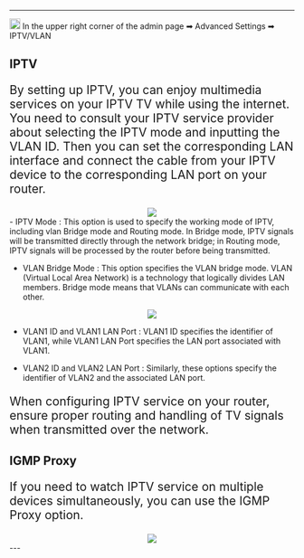 <style>
    .text {
        font-size: 21px; 
    }
</style>
---
<img src="/images/weizhi01.png" width="19" height="19">&nbsp;In the upper right corner of the admin page ➡ Advanced Settings  ➡ IPTV/VLAN
## __IPTV__
<p class="text">
By setting up IPTV, you can enjoy multimedia services on your IPTV TV while using the internet. You need to consult your IPTV service provider about selecting the IPTV mode and inputting the VLAN ID. Then you can set the corresponding LAN interface and connect the cable from your IPTV device to the corresponding LAN port on your router.
</p>
<div style="text-align: center;">
    <img class="boxshadow" src="/images/iptv01.png">
</div>
- IPTV Mode : This option is used to specify the working mode of IPTV, including vlan Bridge mode and Routing mode. In Bridge mode, IPTV signals will be transmitted directly through the network bridge; in Routing mode, IPTV signals will be processed by the router before being transmitted.

- VLAN Bridge Mode : This option specifies the VLAN bridge mode. VLAN (Virtual Local Area Network) is a technology that logically divides LAN members. Bridge mode means that VLANs can communicate with each other.

<div style="text-align: center;">
    <img class="boxshadow" src="/images/iptv03.png">
</div>

- VLAN1 ID and VLAN1 LAN Port : VLAN1 ID specifies the identifier of VLAN1, while VLAN1 LAN Port specifies the LAN port associated with VLAN1.

- VLAN2 ID and VLAN2 LAN Port : Similarly, these options specify the identifier of VLAN2 and the associated LAN port.
<p class="text">
When configuring IPTV service on your router, ensure proper routing and handling of TV signals when transmitted over the network.
</p>

## __IGMP Proxy__
<p class="text">
If you need to watch IPTV service on multiple devices simultaneously, you can use the IGMP Proxy option.
</p>
<div style="text-align: center;">
    <img class="boxshadow" src="/images/iptv02.png">
</div>
---